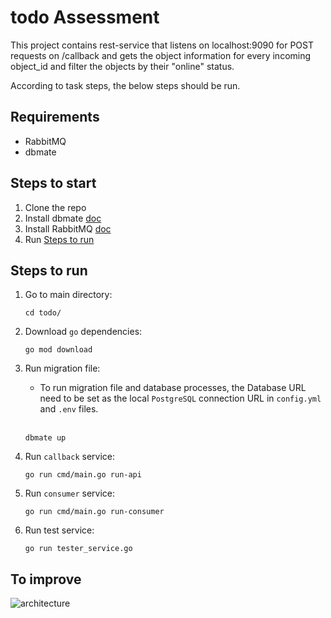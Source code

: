 # todo Assessment

This project contains rest-service that listens on localhost:9090 for POST requests on /callback and gets the object information for every incoming object_id and
filter the objects by their "online" status.

According to task steps, the below steps should be run.

## Requirements

- RabbitMQ
- dbmate

## Steps to start

1. Clone the repo
2. Install dbmate [doc](https://github.com/amacneil/dbmate)
3. Install RabbitMQ [doc](https://www.rabbitmq.com/download.html)
4. Run [Steps to run](#steps-to-run)

## Steps to run

1. Go to main directory:
   ```
   cd todo/
   ```
2. Download `go` dependencies:
   ```
   go mod download
   ```
3. Run migration file:
   - To run migration file and database processes, the Database URL need to be set as the local `PostgreSQL` connection URL in `config.yml` and `.env` files.
   <br />
  
   ```
   dbmate up
   ```
4. Run `callback` service:
   ```
   go run cmd/main.go run-api
   ```
5. Run `consumer` service:
   ```
   go run cmd/main.go run-consumer
   ```
6. Run test service:
   ```
   go run tester_service.go
   ```
 ## To improve
![architecture](https://freepngimg.com/thumb/street_fighter/35134-8-street-fighter-ii-image.png)
